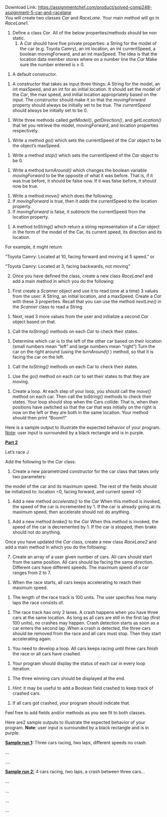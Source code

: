 Download Link: https://assignmentchef.com/product/solved-comp248-assignment-5-car-and-racelane
<br>
You will create two classes <em>Car</em> and <em>RaceLane</em>. Your main method will go in <em>RaceLane1</em>.

<ol>

 <li>Define a class <em>Car</em>. All of the below properties/methods should be non static.

  <ol>

   <li>A <em>Car</em> should have five private properties: a String for the model of the car (e.g. Toyota Camry), an int location, an int currentSpeed, a boolean movingForward, and an int maxSpeed. The idea is that the location data member stores where on a number line the <em>Car</em> Make sure the number entered is ≥ 0.</li>

  </ol></li>

</ol>




<ol>

 <li>A default constructor.</li>

</ol>




<ol>

 <li>A constructor that takes as input three things: A String for the model, an int maxSpeed, and an int for an initial location. It should set the model of the <em>Car</em>, the max speed, and initial location appropriately based on the input. The constructor should make it so that the <em>movingForward</em> property should always be initially set to be true. The <em>currentSpeed</em> should always be initially set to be 0.</li>

</ol>




<ol>

 <li>Write three methods called <em>getModel()</em>, <em>getDirection()</em>, and <em>getLocation()</em> that let you retrieve the model, movingForward, and location properties respectively.</li>

</ol>




<ol>

 <li>Write a method <em>go()</em> which sets the currentSpeed of the <em>Car</em> object to be the object’s maxSpeed.</li>

</ol>




<ol>

 <li>Write a method <em>stop()</em> which sets the currentSpeed of the <em>Car</em> object to be 0.</li>

</ol>




<ol>

 <li>Write a method <em>turnAround()</em> which changes the boolean variable <em>movingForward</em> to be the opposite of what it was before. That is, if it was true before, it should be false now. If it was false before, it should now be true.</li>

</ol>




<ol>

 <li>Write a method <em>move()</em> which does the following:</li>

 <li>If <em>movingForward</em> is true, then it <em>adds</em> the currentSpeed to the location property.</li>

 <li>If <em>movingForward </em>is false, it <em>subtracts</em> the currentSpeed from the location property.</li>

</ol>




<ol>

 <li>A method <em>toString()</em> which return a string representation of a <em>Car</em> object in the form of the model of the Car, its current speed, its direction and its location.</li>

</ol>

For example, it might return:

“Toyota Camry: Located at 10, facing forward and moving at 5 speed.” or

“Toyota Camry: Located at 3, facing backwards, not moving”




<ol start="2">

 <li>Once you have defined the class, create a new class <em>RaceLane1</em> and add a main method in which you do the following:</li>

</ol>




<ol>

 <li>First create a <em>Scanner</em> object and use it to read (one at a time) 3 values from the user: A String, an initial location, and a maxSpeed. Create a <em>Car</em> with these 3 properties. Recall that you can use the method <em>nextLine()</em> in the <em>Scanner</em> class to read a String.</li>

</ol>




<ol>

 <li>Next, read 3 more values from the user and initialize a second <em>Car</em> object based on that.</li>

</ol>




<ol>

 <li>Call the <em>toString()</em> methods on each <em>Car</em> to check their states.</li>

</ol>




<ol>

 <li>Determine which car is to the left of the other car based on their location (small numbers mean “left” and large numbers mean “right”) Turn the car on the right around (using the <em>turnAround() </em>) method, so that it is facing the car on the left.</li>

</ol>




<ol>

 <li>Call the <em>toString() </em>methods on each Car to check their states.</li>

</ol>




<ol>

 <li>Use the <em>go()</em> method on each car to set their states to that they are moving.</li>

</ol>




<ol>

 <li>Create a loop. At each step of your loop, you should call the<em> move() </em>method on each car. Then call the <em>toString()</em> methods to check their states. Your loop should stop when the Cars collide: That is, when their positions have switched so that the car that was initially on the right is now on the left or they are both in the same location. Your method should then print “Boom!!”</li>

</ol>







Here is a sample output to illustrate the expected behavior of your program.  <u>Note</u>: user input is surrounded by a black rectangle and is in purple.

<em>            </em><strong> </strong>

<strong><u>Part 2</u>  </strong>

Let’s race J

Add the following to the <em>Car</em> class:

<ol>

 <li>Create a new parametrized constructor for the car class that takes only two parameters:</li>

</ol>

the model of the car and its maximum speed. The rest of the fields should be initialized to: location =0, facing forward, and current speed =0




<ol>

 <li>Add a new method <em>accelerate()</em> to the <em>Car</em> When this method is invoked, the speed of the car is incremented by 1. If the car is already going at its maximum speed, then accelerate should not do anything.</li>

</ol>




<ol>

 <li>Add a new method <em>brake()</em> to the <em>Car</em> When this method is invoked, the speed of the car is decremented by 1. If the car is stopped, then brake should not do anything.</li>

</ol>

Once you have updated the <em>Car</em> class, create a new class <em>RaceLane2</em> and add a main method in which you do the following:

<ol start="7">

 <li>Create an array of a user given number of cars. All cars should start from the same position. All cars should be facing the same direction. Different cars have different speeds. The maximum speed of a car ranges from 2 to 7.</li>

</ol>




<ol>

 <li>When the race starts, all cars keeps accelerating to reach their maximum speed.</li>

</ol>




<ol>

 <li>The length of the race track is 100 units. The user specifies how many laps the race consists of.</li>

</ol>




<ol>

 <li>The race track has only 2 lanes. A crash happens when you have three cars at the same location. As long as all cars are still in the first lap (first 100 units), no crashes may happen. Crash detection starts as soon as a car enters the second lap .When a crash is detected, the three cars should be removed from the race and all cars must stop. Then they start accelerating again.</li>

</ol>




<ol>

 <li>You need to develop a loop. All cars keeps racing until three cars finish the race or all cars have crashed.</li>

</ol>




<ol>

 <li>Your program should display the status of each car in every loop iteration.</li>

</ol>




<ol>

 <li>The three winning cars should be displayed at the end.</li>

</ol>




<ol>

 <li><em>Hint</em>: it may be useful to add a Boolean field crashed to keep track of crashed cars.</li>

</ol>




<ol>

 <li>If all cars got crashed, your program should indicate that.</li>

</ol>




Feel free to add fields and/or methods as you see fit to both classes.

Here are2 sample outputs to illustrate the expected behavior of your program.  <strong>Note</strong>: user input is surrounded by a black rectangle and is in purple.







<strong><u>Sample run 1</u></strong><strong>: </strong>Three cars racing, two laps, different speeds no crash







…

….










<strong><u>Sample run 2:</u></strong> 4 cars racing, two laps, a crash between three cars…




…

…




…

…


